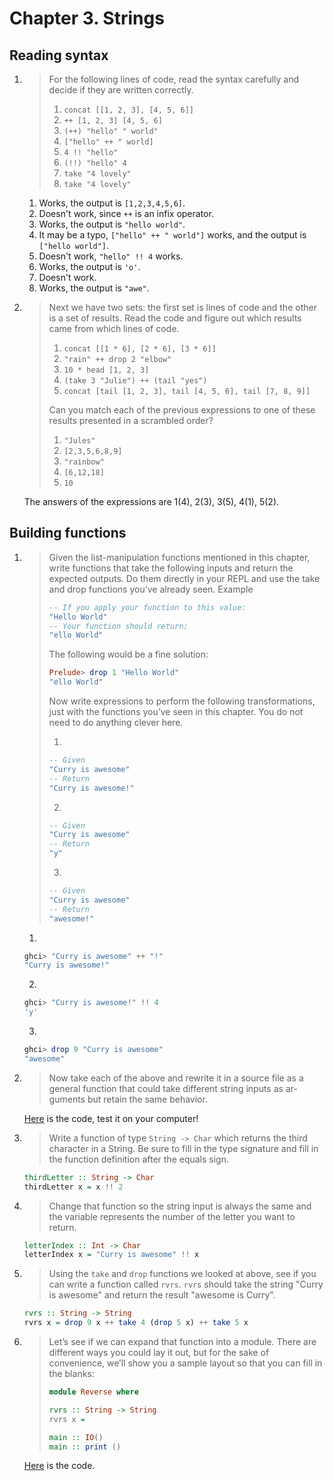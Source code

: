 # Chapter 3. Strings

## Reading syntax
1. > For the following lines of code, read the syntax carefully and decide if they are written correctly. 
   > 1. `concat [[1, 2, 3], [4, 5, 6]]`
   > 2. `++ [1, 2, 3] [4, 5, 6]`
   > 3. `(++) "hello" " world"`
   > 4. `["hello" ++ " world]`
   > 5. `4 !! "hello"`
   > 6. `(!!) "hello" 4`
   > 7. `take "4 lovely"`
   > 8. `take "4 lovely"`

   1. Works, the output is `[1,2,3,4,5,6]`.
   2. Doesn't work, since `++` is an infix operator.
   3. Works, the output is `"hello world"`.
   4. It may be a typo, `["hello" ++ " world"]` works, and the output is `["hello world"]`.
   5. Doesn't work, `"hello" !! 4` works.
   6. Works, the output is `'o'`.
   7. Doesn't work.
   8. Works, the output is `"awe"`.

2. > Next we have two sets: the first set is lines of code and the other is a set of results. Read the code and figure out which results came from which lines of code.
   > 1. `concat [[1 * 6], [2 * 6], [3 * 6]]`
   > 2. `"rain" ++ drop 2 "elbow"`
   > 3. `10 * head [1, 2, 3]`
   > 4. `(take 3 "Julie") ++ (tail "yes")`
   > 5. `concat [tail [1, 2, 3], tail [4, 5, 6], tail [7, 8, 9]]`
   > 
   > Can you match each of the previous expressions to one of these results presented in a scrambled order?
   > 1. `"Jules"`
   > 2. `[2,3,5,6,8,9]`
   > 3. `"rainbow"`
   > 4. `[6,12,18]`
   > 5. `10`

   The answers of the expressions are 1(4), 2(3), 3(5), 4(1), 5(2).

## Building functions
1. > Given the list-manipulation functions mentioned in this chapter, write functions that take the following inputs and return the expected outputs. Do them directly in your REPL and use the take and drop functions you’ve already seen.
   > Example
   > ```haskell
   > -- If you apply your function to this value:
   > "Hello World"
   > -- Your function should return:
   > "ello World"
   > ```
   > The following would be a fine solution:
   > ```haskell
   > Prelude> drop 1 "Hello World"
   > "ello World"
   > ```
   > Now write expressions to perform the following transformations, just with the functions you’ve seen in this chapter. You do not need to do anything clever here.
   >
   > 1. 
   > ```haskell
   > -- Given
   > "Curry is awesome" 
   > -- Return
   > "Curry is awesome!"
   > ```
   > 2. 
   > ```haskell
   > -- Given
   > "Curry is awesome" 
   > -- Return
   > "y"
   > ```
   > 3.
   > ```haskell
   > -- Given
   > "Curry is awesome" 
   > -- Return
   > "awesome!"

   1. 
   ```haskell
   ghci> "Curry is awesome" ++ "!"
   "Curry is awesome!"
   ```
   2.
   ```haskell
   ghci> "Curry is awesome!" !! 4
   'y'
   ```
   3.
   ```haskell
   ghci> drop 9 "Curry is awesome"
   "awesome"
   ```
2. > Now take each of the above and rewrite it in a source file as a general function that could take different string inputs as ar- guments but retain the same behavior.

   [Here](./build-func-2.hs) is the code, test it on your computer!

3. > Write a function of type `String -> Char` which returns the third character in a String. Be sure to fill in the type signature and fill in the function definition after the equals sign.
   ```haskell
   thirdLetter :: String -> Char
   thirdLetter x = x !! 2
   ```

4. > Change that function so the string input is always the same and the variable represents the number of the letter you want to return.
   ```haskell
   letterIndex :: Int -> Char
   letterIndex x = "Curry is awesome" !! x
   ```

5. > Using the `take` and `drop` functions we looked at above, see if you can write a function called `rvrs`. `rvrs` should take the string "Curry is awesome" and return the result "awesome is Curry".
   ```haskell
   rvrs :: String -> String
   rvrs x = drop 9 x ++ take 4 (drop 5 x) ++ take 5 x
   ```

6. > Let’s see if we can expand that function into a module.
   > There are different ways you could lay it out, but for the sake of convenience, we’ll show you a sample layout so that you can fill in the blanks:
   > ```haskell
   > module Reverse where
   > 
   > rvrs :: String -> String
   > rvrs x = 
   > 
   > main :: IO()
   > main :: print ()

   [Here](./build-func-6.hs) is the code.